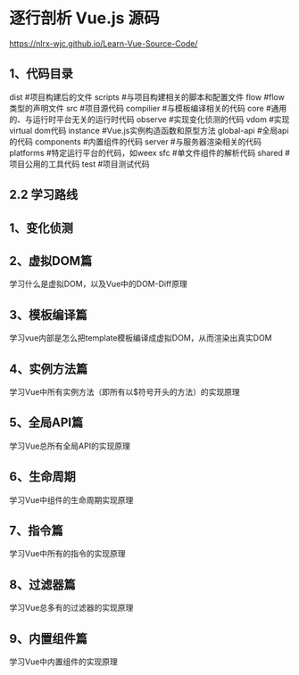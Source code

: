 # 逐行剖析 Vue.js 源码

https://nlrx-wjc.github.io/Learn-Vue-Source-Code/



## 1、代码目录

  dist                   #项目构建后的文件
  scripts                #与项目构建相关的脚本和配置文件
  flow                   #flow类型的声明文件
  src                    #项目源代码
       compilier         #与模板编译相关的代码
       core              #通用的、与运行时平台无关的运行时代码
             observe     #实现变化侦测的代码
             vdom        #实现virtual dom代码
             instance    #Vue.js实例构造函数和原型方法
             global-api  #全局api的代码
             components  #内置组件的代码
        server           #与服务器渲染相关的代码
        platforms        #特定运行平台的代码，如weex
        sfc              #单文件组件的解析代码
        shared           #项目公用的工具代码
test                     #项目测试代码

 

## 2.2  学习路线
## 1、变化侦测
 
## 2、虚拟DOM篇
学习什么是虚拟DOM，以及Vue中的DOM-Diff原理

## 3、模板编译篇
学习vue内部是怎么把template模板编译成虚拟DOM，从而渲染出真实DOM

## 4、实例方法篇
学习Vue中所有实例方法（即所有以$符号开头的方法）的实现原理

## 5、全局API篇
学习Vue总所有全局API的实现原理

## 6、生命周期
学习Vue中组件的生命周期实现原理

## 7、指令篇
学习Vue中所有的指令的实现原理

## 8、过滤器篇
学习Vue总多有的过滤器的实现原理

## 9、内置组件篇
学习Vue中内置组件的实现原理

 
